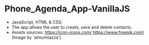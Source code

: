 # Phone_Agenda_App-VanillaJS
- JavaScript, HTML & CSS;
- The app allows the user to create, save and delete contacts.
- Assets sources:
  https://icon-icons.com/
  https://www.freepik.com/ (Image by 'almumtazza')
